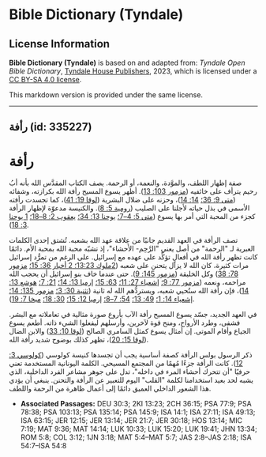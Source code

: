 # Bible Dictionary (Tyndale)

## License Information

**Bible Dictionary (Tyndale)** is based on and adapted from: _Tyndale Open Bible Dictionary_, [Tyndale House Publishers](https://tyndaleopenresources.com/), 2023, which is licensed under a [CC BY-SA 4.0 license](https://creativecommons.org/licenses/by-sa/4.0/legalcode.en).

This markdown version is provided under the same license.



--------------------------------

## رأفة (id: 335227)

رأفة
====

صفة إظهار اللطف، والموَّدة، والنعمة، أو الرحمة. يصف الكتاب المقدَّس الله بأنه أبُ رحيم يترأف على خائفيه ([مزمور 103: 13](https://ref.ly/Ps103:13)). أظهر يسوع المسيح رأفة الله بكرازته، وشفائه ([متى 9: 36؛](https://ref.ly/Matt9:36) [14: 14](https://ref.ly/Matt14:14))، وحزنه على ضلال البشرية ([لوقا 19: 41](https://ref.ly/Luke19:41))، كما تجسدت رأفته الأسمى في بذل حياته لأجلنا على الصليب ([رومية 5: 8](https://ref.ly/Rom5:8)). والكنيسة مدعوّة لإظهار الرأفة كجزء من المحبة التي أمر بها يسوع ([متى 5: 4–7؛](https://ref.ly/Matt5:4-Matt5:7) [يوحنا 13: 34؛](https://ref.ly/John13:34) [يعقوب 2: 8–18؛](https://ref.ly/Jas2:8-Jas2:18) [1 يوحنا 3: 18](https://ref.ly/1John3:18)).

تصف الرأفة في العهد القديم جانبًا من عِلاقة عهد الله بشعبه. تُشتق إحدى الكلمات العبرية لـ "الرحمة" من أصل يعني "الرَّحِم\- الأحشاء"، إذ تشبّه محبة الله بمحبة الأم. دائمًا كانت تظهر رأفة الله في أفعالٍ تؤكِّد على عهده مع إسرائيل. على الرغم من تمرُّد إسرائيل مرات كثيرة، كان الله لا يزال يتحنن على شعبه ([2ملوك 13:23](https://ref.ly/2Kgs13:23)[؛ 2 أخبار 36: 15؛](https://ref.ly/2Chr36:15) [مزمور 78: 38](https://ref.ly/Ps78:38)) وكل الخليقة ([مزمور 145: 9](https://ref.ly/Ps145:9)). حتى عندما خاف بنو إسرائيل أن يحجب الله مراحمه، ونعمه ([مزمور 77: 9؛](https://ref.ly/Ps77:9) [إشعياء 27: 11؛](https://ref.ly/Isa27:11) [63: 15؛](https://ref.ly/Isa63:15) [إرميا 13: 14؛](https://ref.ly/Jer13:14) [21: 7؛](https://ref.ly/Jer21:7) [هوشع 13: 14](https://ref.ly/Hos13:14))، فإن رأفة الله ستُحيي شعبه، ويستردُّهم الله له ثانية ([تثنية 30: 3؛](https://ref.ly/Deut30:3) [مزمور 135: 14؛](https://ref.ly/Ps135:14) [إشعياء 14: 1؛](https://ref.ly/Isa14:1) [49: 13؛](https://ref.ly/Isa49:13) [54: 7–8؛](https://ref.ly/Isa54:7-Isa54:8) [إرميا 12: 15؛](https://ref.ly/Jer12:15) [30: 18؛](https://ref.ly/Jer30:18) [ميخا 7: 19](https://ref.ly/Mic7:19)).

في العهد الجديد، جسّد يسوع المسيح رأفة الآب بأروع صورة مثالية في تعاملاته مع البشر. فشفى، وطرد الأرواح، ومنح قوة لآخرين، وأرسلهم ليفعلوا الشيء ذاته. أطعم يسوع الجياع وأقام الموتى. إن أمثال يسوع كمثل السامري الصالح ([لوقا 10: 33](https://ref.ly/Luke10:33)) والابن الضال ([لوقا 15: 20](https://ref.ly/Luke15:20))، تظهر كذلك بوضوح شديد رأفة الله.

ذكر الرسول بولس الرأفة كصفة أساسية يجب أن تجسدها كنيسة كولوسي ([كولوسي 3: 12](https://ref.ly/Col3:12)). كانت الرأفة جزءًا مُهمًا من المجتمع المسيحي. الكلمة اليونانية المستخدمة تعني حرفيًا "أن تتحرك أحشاء المرء في داخله"، تدل على جوهر مشاعر الفرد الداخلية، الذي يشبه لحد بعيد استخدامنا لكلمة "القلب" اليوم للتعبير عن الرأفة والتحنن. ينبغي أن يؤدي هذا الشعور الداخلي العميق دائمًا إلى أعمال ظاهرة من الرحمة واللطف.

* **Associated Passages:** DEU 30:3; 2KI 13:23; 2CH 36:15; PSA 77:9; PSA 78:38; PSA 103:13; PSA 135:14; PSA 145:9; ISA 14:1; ISA 27:11; ISA 49:13; ISA 63:15; JER 12:15; JER 13:14; JER 21:7; JER 30:18; HOS 13:14; MIC 7:19; MAT 9:36; MAT 14:14; LUK 10:33; LUK 15:20; LUK 19:41; JHN 13:34; ROM 5:8; COL 3:12; 1JN 3:18; MAT 5:4–MAT 5:7; JAS 2:8–JAS 2:18; ISA 54:7–ISA 54:8

